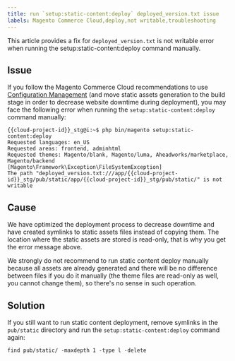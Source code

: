 ```yaml
---
title: run `setup:static-content:deploy` deployed_version.txt issue
labels: Magento Commerce Cloud,deploy,not writable,troubleshooting
---
```


This article provides a fix for `` deployed_version.txt `` is not writable error when running the setup:static-content:deploy command manually.

## Issue

If you follow the Magento Commerce Cloud recommendations to use [Configuration Management](https://support.magento.com/hc/en-us/articles/115003169574) (and move static assets generation to the build stage in order to decrease website downtime during deployment), you may face the following error when running the `` setup:static-content:deploy `` command manually:

<pre><code class="language-clike">{{cloud-project-id}}_stg@i:~$ php bin/magento setup:static-content:deploy
Requested languages: en_US
Requested areas: frontend, adminhtml
Requested themes: Magento/blank, Magento/luma, Aheadworks/marketplace, Magento/backend
[Magento\Framework\Exception\FileSystemException]
The path "deployed_version.txt:///app/{{cloud-project-id}}_stg/pub/static/app/{{cloud-project-id}}_stg/pub/static/" is not writable </code></pre>

## Cause

We have optimized the deployment process to decrease downtime and have created symlinks to static assets files instead of copying them. The location where the static assets are stored is read-only, that is why you get the error message above.

We strongly do not recommend to run static content deploy manually because all assets are already generated and there will be no difference between files if you do it manually (the theme files are read-only as well, you cannot change them), so there's no sense in such operation.

## Solution

If you still want to run static content deployment, remove symlinks in the `` pub/static `` directory and run the `` setup:static-content:deploy `` command again:

<pre><code class="language-clike">find pub/static/ -maxdepth 1 -type l -delete</code></pre>